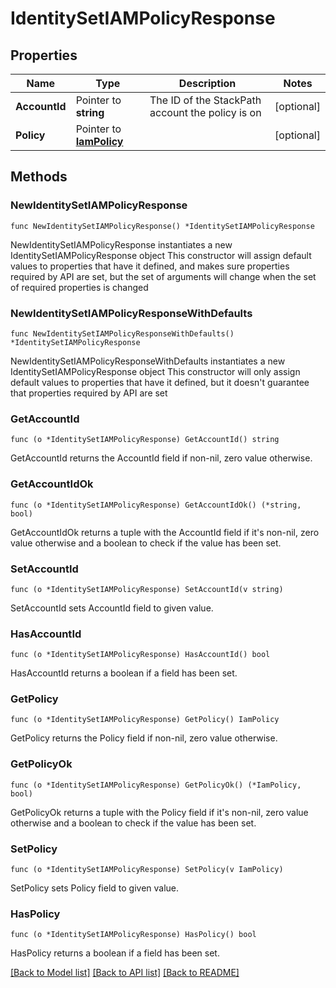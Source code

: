 # IdentitySetIAMPolicyResponse

## Properties

Name | Type | Description | Notes
------------ | ------------- | ------------- | -------------
**AccountId** | Pointer to **string** | The ID of the StackPath account the policy is on | [optional] 
**Policy** | Pointer to [**IamPolicy**](iamPolicy.md) |  | [optional] 

## Methods

### NewIdentitySetIAMPolicyResponse

`func NewIdentitySetIAMPolicyResponse() *IdentitySetIAMPolicyResponse`

NewIdentitySetIAMPolicyResponse instantiates a new IdentitySetIAMPolicyResponse object
This constructor will assign default values to properties that have it defined,
and makes sure properties required by API are set, but the set of arguments
will change when the set of required properties is changed

### NewIdentitySetIAMPolicyResponseWithDefaults

`func NewIdentitySetIAMPolicyResponseWithDefaults() *IdentitySetIAMPolicyResponse`

NewIdentitySetIAMPolicyResponseWithDefaults instantiates a new IdentitySetIAMPolicyResponse object
This constructor will only assign default values to properties that have it defined,
but it doesn't guarantee that properties required by API are set

### GetAccountId

`func (o *IdentitySetIAMPolicyResponse) GetAccountId() string`

GetAccountId returns the AccountId field if non-nil, zero value otherwise.

### GetAccountIdOk

`func (o *IdentitySetIAMPolicyResponse) GetAccountIdOk() (*string, bool)`

GetAccountIdOk returns a tuple with the AccountId field if it's non-nil, zero value otherwise
and a boolean to check if the value has been set.

### SetAccountId

`func (o *IdentitySetIAMPolicyResponse) SetAccountId(v string)`

SetAccountId sets AccountId field to given value.

### HasAccountId

`func (o *IdentitySetIAMPolicyResponse) HasAccountId() bool`

HasAccountId returns a boolean if a field has been set.

### GetPolicy

`func (o *IdentitySetIAMPolicyResponse) GetPolicy() IamPolicy`

GetPolicy returns the Policy field if non-nil, zero value otherwise.

### GetPolicyOk

`func (o *IdentitySetIAMPolicyResponse) GetPolicyOk() (*IamPolicy, bool)`

GetPolicyOk returns a tuple with the Policy field if it's non-nil, zero value otherwise
and a boolean to check if the value has been set.

### SetPolicy

`func (o *IdentitySetIAMPolicyResponse) SetPolicy(v IamPolicy)`

SetPolicy sets Policy field to given value.

### HasPolicy

`func (o *IdentitySetIAMPolicyResponse) HasPolicy() bool`

HasPolicy returns a boolean if a field has been set.


[[Back to Model list]](../README.md#documentation-for-models) [[Back to API list]](../README.md#documentation-for-api-endpoints) [[Back to README]](../README.md)


